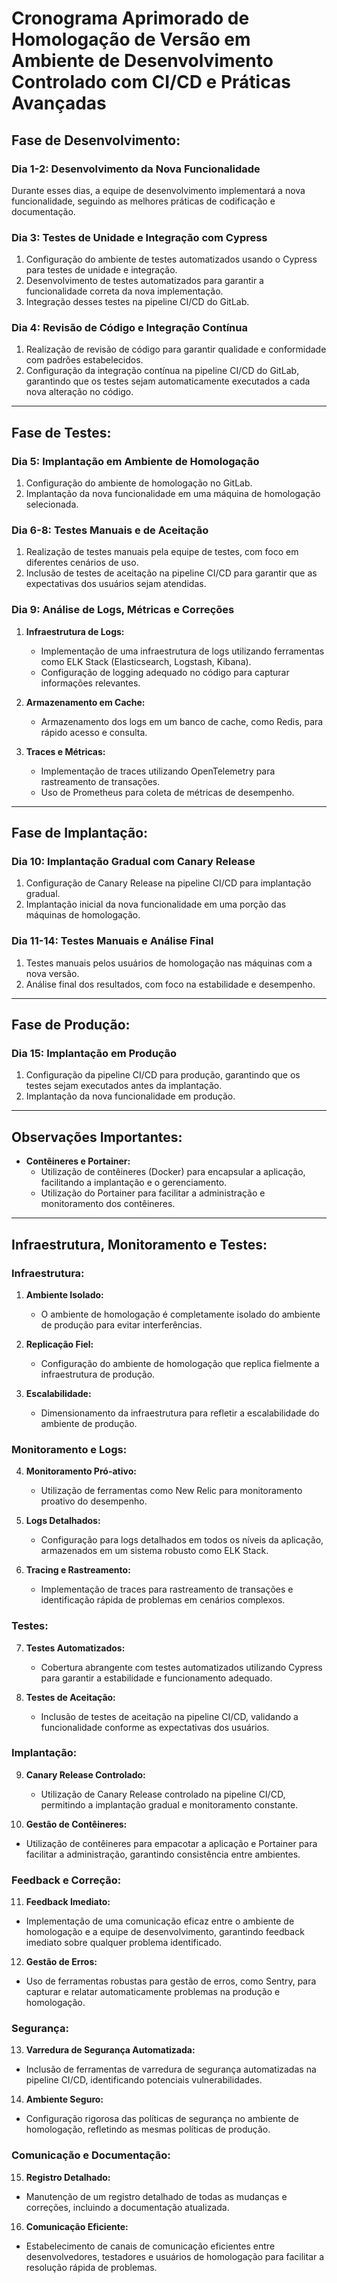 
# **Cronograma Aprimorado de Homologação de Versão em Ambiente de Desenvolvimento Controlado com CI/CD e Práticas Avançadas**


## **Fase de Desenvolvimento:**

### Dia 1-2: Desenvolvimento da Nova Funcionalidade

Durante esses dias, a equipe de desenvolvimento implementará a nova funcionalidade, seguindo as melhores práticas de codificação e documentação.

### Dia 3: Testes de Unidade e Integração com Cypress

1.  Configuração do ambiente de testes automatizados usando o Cypress para testes de unidade e integração.
2.  Desenvolvimento de testes automatizados para garantir a funcionalidade correta da nova implementação.
3.  Integração desses testes na pipeline CI/CD do GitLab.

### Dia 4: Revisão de Código e Integração Contínua

1.  Realização de revisão de código para garantir qualidade e conformidade com padrões estabelecidos.
2.  Configuração da integração contínua na pipeline CI/CD do GitLab, garantindo que os testes sejam automaticamente executados a cada nova alteração no código.

----------

## **Fase de Testes:**

### Dia 5: Implantação em Ambiente de Homologação

1.  Configuração do ambiente de homologação no GitLab.
2.  Implantação da nova funcionalidade em uma máquina de homologação selecionada.

### Dia 6-8: Testes Manuais e de Aceitação

1.  Realização de testes manuais pela equipe de testes, com foco em diferentes cenários de uso.
2.  Inclusão de testes de aceitação na pipeline CI/CD para garantir que as expectativas dos usuários sejam atendidas.

### Dia 9: Análise de Logs, Métricas e Correções

1.  **Infraestrutura de Logs:**
    
    -   Implementação de uma infraestrutura de logs utilizando ferramentas como ELK Stack (Elasticsearch, Logstash, Kibana).
    -   Configuração de logging adequado no código para capturar informações relevantes.
2.  **Armazenamento em Cache:**
    
    -   Armazenamento dos logs em um banco de cache, como Redis, para rápido acesso e consulta.
3.  **Traces e Métricas:**
    
    -   Implementação de traces utilizando OpenTelemetry para rastreamento de transações.
    -   Uso de Prometheus para coleta de métricas de desempenho.

----------

## **Fase de Implantação:**

### Dia 10: Implantação Gradual com Canary Release

1.  Configuração de Canary Release na pipeline CI/CD para implantação gradual.
2.  Implantação inicial da nova funcionalidade em uma porção das máquinas de homologação.

### Dia 11-14: Testes Manuais e Análise Final

1.  Testes manuais pelos usuários de homologação nas máquinas com a nova versão.
2.  Análise final dos resultados, com foco na estabilidade e desempenho.

----------

## **Fase de Produção:**

### Dia 15: Implantação em Produção

1.  Configuração da pipeline CI/CD para produção, garantindo que os testes sejam executados antes da implantação.
2.  Implantação da nova funcionalidade em produção.

----------

## **Observações Importantes:**

-   **Contêineres e Portainer:**
    -   Utilização de contêineres (Docker) para encapsular a aplicação, facilitando a implantação e o gerenciamento.
    -   Utilização do Portainer para facilitar a administração e monitoramento dos contêineres.

----------

## **Infraestrutura, Monitoramento e Testes:**

### **Infraestrutura:**

1.  **Ambiente Isolado:**
    
    -   O ambiente de homologação é completamente isolado do ambiente de produção para evitar interferências.
2.  **Replicação Fiel:**
    
    -   Configuração do ambiente de homologação que replica fielmente a infraestrutura de produção.
3.  **Escalabilidade:**
    
    -   Dimensionamento da infraestrutura para refletir a escalabilidade do ambiente de produção.

### **Monitoramento e Logs:**

4.  **Monitoramento Pró-ativo:**
    
    -   Utilização de ferramentas como New Relic para monitoramento proativo do desempenho.
5.  **Logs Detalhados:**
    
    -   Configuração para logs detalhados em todos os níveis da aplicação, armazenados em um sistema robusto como ELK Stack.
6.  **Tracing e Rastreamento:**
    
    -   Implementação de traces para rastreamento de transações e identificação rápida de problemas em cenários complexos.

### **Testes:**

7.  **Testes Automatizados:**
    
    -   Cobertura abrangente com testes automatizados utilizando Cypress para garantir a estabilidade e funcionamento adequado.
8.  **Testes de Aceitação:**
    
    -   Inclusão de testes de aceitação na pipeline CI/CD, validando a funcionalidade conforme as expectativas dos usuários.

### **Implantação:**

9.  **Canary Release Controlado:**
    
    -   Utilização de Canary Release controlado na pipeline CI/CD, permitindo a implantação gradual e monitoramento constante.
10.  **Gestão de Contêineres:**
    

-   Utilização de contêineres para empacotar a aplicação e Portainer para facilitar a administração, garantindo consistência entre ambientes.

### **Feedback e Correção:**

11.  **Feedback Imediato:**

-   Implementação de uma comunicação eficaz entre o ambiente de homologação e a equipe de desenvolvimento, garantindo feedback imediato sobre qualquer problema identificado.

12.  **Gestão de Erros:**

-   Uso de ferramentas robustas para gestão de erros, como Sentry, para capturar e relatar automaticamente problemas na produção e homologação.

### **Segurança:**

13.  **Varredura de Segurança Automatizada:**

-   Inclusão de ferramentas de varredura de segurança automatizadas na pipeline CI/CD, identificando potenciais vulnerabilidades.

14.  **Ambiente Seguro:**

-   Configuração rigorosa das políticas de segurança no ambiente de homologação, refletindo as mesmas políticas de produção.

### **Comunicação e Documentação:**

15.  **Registro Detalhado:**

-   Manutenção de um registro detalhado de todas as mudanças e correções, incluindo a documentação atualizada.

16.  **Comunicação Eficiente:**

-   Estabelecimento de canais de comunicação eficientes entre desenvolvedores, testadores e usuários de homologação para facilitar a resolução rápida de problemas.
